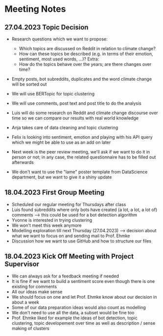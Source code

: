 # Meeting Notes

## 27.04.2023 Topic Decision
- Research questions which we want to propose:
    - Which topics are discussed on Reddit in relation to climate change?
    - How can these topics be described (e.g. in terms of their emotion, sentiment, most used words, ...)?
    Extra:
    - How do the topics behave over the years; are there changes over time?

- Empty posts, bot subreddits, duplicates and the word climate change will be sorted out
- We will use BERTopic for topic clustering
- We will use comments, post text and post title to do the analysis
- Luis will do some research on Reddit and climate change discourse over time so we can compare our results with real world knowledge
- Anja takes care of data cleaning and topic clustering
- Felix is looking into sentiment, emotion and playing with his API query which we might be able to use as an add on later
- Next week is the peer review meeting, we'll ask if we want to do it in person or not; in any case, the related questionnaire has to be filled out afterwards
- We don't want to use the "lame" poster template from DataScience department, but we want to give it a shiny update

## 18.04.2023 First Group Meeting
- Scheduled our regular meeting for Thursdays after class
- Luis found subreddits where only bots have created (a lot, a lot, a lot of) comments --> this could be used for a bot detection algorithm
- Yvonne is interested in trying clustering
- We won't meet this week anymore
- Modelling exploration till next Thursday (27.04.2023) --> decision about what we want to focus on and sending mail to Prof. Ehmke
- Discussion how we want to use GitHub and how to structure our files

## 18.04.2023 Kick Off Meeting with Project Supervisor
- We can always ask for a feedback meeting if needed
- It is fine if we want to build a sentiment score even though there is one existing for comments
- All our ideas make sense 
- We should focus on one and let Prof. Ehmke know about our decision in about a week
- Some of our data preparation ideas would also count as modelling
- We don't need to use all the data, a subset would be fine too
- Prof. Ehmke liked for example the ideas of bot detection, topic clustering, topic developement over time as well as description / sense making of clusters